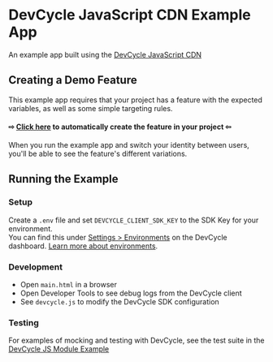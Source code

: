 # DevCycle JavaScript CDN Example App

An example app built using the [DevCycle JavaScript CDN](https://docs.devcycle.com/sdk/client-side-sdks/javascript/)


## Creating a Demo Feature
This example app requires that your project has a feature with the expected variables, as well as some simple targeting rules. 

#### ⇨ [Click here](https://app.devcycle.com/r/create?resource=feature&key=hello-togglebot) to automatically create the feature in your project ⇦

When you run the example app and switch your identity between users, you'll be able to see the feature's different variations.

## Running the Example
### Setup

Create a `.env` file and set `DEVCYCLE_CLIENT_SDK_KEY` to the SDK Key for your environment.\
You can find this under [Settings > Environments](https://app.devcycle.com/r/environments) on the DevCycle dashboard. [Learn more about environments](https://docs.devcycle.com/essentials/environments).

### Development

* Open `main.html` in a browser
* Open Developer Tools to see debug logs from the DevCycle client 
* See `devcycle.js` to modify the DevCycle SDK configuration


### Testing

For examples of mocking and testing with DevCycle, see the test suite in the [DevCycle JS Module Example](https://github.com/DevCycleHQ-Sandbox/example-javascript/blob/main/src/devcycle.test.js) 
